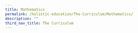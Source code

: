 ```yaml
---
title: Mathematics
permalink: /holistic-education/The-Curriculum/Mathematics/
description: ""
third_nav_title: The Curriculum
---
```

